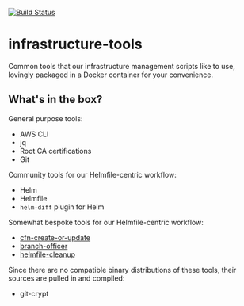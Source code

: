 [![Build Status](https://9e6a-2601-142-8200-25e0-f4a7-84ce-8c36-1d92.ngrok.io/api/badges/PHunt14/infrastructure-tools/status.svg)](https://9e6a-2601-142-8200-25e0-f4a7-84ce-8c36-1d92.ngrok.io/PHunt14/infrastructure-tools)
# infrastructure-tools
Common tools that our infrastructure management scripts like to use, lovingly packaged in a Docker container for your convenience.

## What's in the box?
General purpose tools:

- AWS CLI
- jq
- Root CA certifications
- Git

Community tools for our Helmfile-centric workflow:
- Helm
- Helmfile
- `helm-diff` plugin for Helm

Somewhat bespoke tools for our Helmfile-centric workflow:

- [cfn-create-or-update](https://www.npmjs.com/package/cfn-create-or-update)
- [branch-officer](https://www.npmjs.com/package/@fountainhead/branch-officer)
- [helmfile-cleanup](https://www.npmjs.com/package/@fountainhead/helmfile-cleanup)

Since there are no compatible binary distributions of these tools, their sources are pulled in and compiled:

- git-crypt
